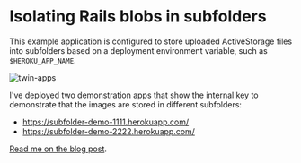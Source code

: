 # Isolating Rails blobs in subfolders

This example application is configured to store uploaded ActiveStorage files into subfolders based on a deployment environment variable, such as `$HEROKU_APP_NAME`.

![twin-apps](https://p198.p4.n0.cdn.getcloudapp.com/items/rRujlBOb/5a9ba7e1-1dbb-409a-bd1f-1990296fe69b.png?v=d245faad10c9d17bd03fc31cd01eef3c)

I've deployed two demonstration apps that show the internal key to demonstrate that the images are stored in different subfolders:

* <https://subfolder-demo-1111.herokuapp.com/>
* <https://subfolder-demo-2222.herokuapp.com/>

[Read me on the blog post](https://dev.to/drnic/isolating-rails-blobs-in-subfolders-k08-temp-slug-4026714?preview=eb80c5fb6127886bf89a4ed50d7be5169d5f5a82c88ef480fd183f2411e496f93bed920d18c75b7d6934bcf4c1430a3a30ce49bae8f0da16fb6ebf40).
